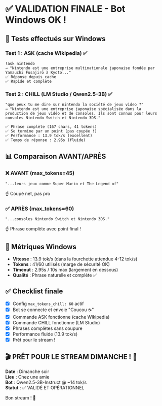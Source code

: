 # ✅ VALIDATION FINALE - Bot Windows OK !

## 🎯 Tests effectués sur Windows

### Test 1 : ASK (cache Wikipedia) ✅
```
!ask nintendo
→ "Nintendo est une entreprise multinationale japonaise fondée par Yamauchi Fusajirō à Kyoto..."
✅ Réponse depuis cache
✅ Rapide et complète
```

### Test 2 : CHILL (LM Studio / Qwen2.5-3B) ✅
```
"que peux tu me dire sur nintendo la société de jeux video ?"
→ "Nintendo est une entreprise japonaise spécialisée dans la production de jeux vidéo et de consoles. Ils sont connus pour leurs consoles Nintendo Switch et Nintendo 3DS."

✅ Phrase complète (167 chars, 41 tokens)
✅ Se termine par un point (pas coupée !)
✅ Performance : 13.9 tok/s (excellent)
✅ Temps de réponse : 2.95s (fluide)
```

## 📊 Comparaison AVANT/APRÈS

### ❌ AVANT (max_tokens=45)
```
"...leurs jeux comme Super Mario et The Legend of"
```
☝️ Coupé net, pas pro

### ✅ APRÈS (max_tokens=60)
```
"...consoles Nintendo Switch et Nintendo 3DS."
```
☝️ Phrase complète avec point final !

## 🚀 Métriques Windows

- **Vitesse** : 13.9 tok/s (dans la fourchette attendue 4-12 tok/s)
- **Tokens** : 41/60 utilisés (marge de sécurité OK)
- **Timeout** : 2.95s / 10s max (largement en dessous)
- **Qualité** : Phrase naturelle et complète ✅

## ✅ Checklist finale

- [x] Config `max_tokens_chill: 60` actif
- [x] Bot se connecte et envoie "Coucou ☕"
- [x] Commande ASK fonctionne (cache Wikipedia)
- [x] Commande CHILL fonctionne (LM Studio)
- [x] Phrases complètes sans coupure
- [x] Performance fluide (13.9 tok/s)
- [x] Prêt pour le stream !

## 🎬 PRÊT POUR LE STREAM DIMANCHE ! 🎉

**Date** : Dimanche soir  
**Lieu** : Chez une amie  
**Bot** : Qwen2.5-3B-Instruct @ ~14 tok/s  
**Statut** : ✅ VALIDÉ ET OPÉRATIONNEL  

Bon stream ! 🚀
